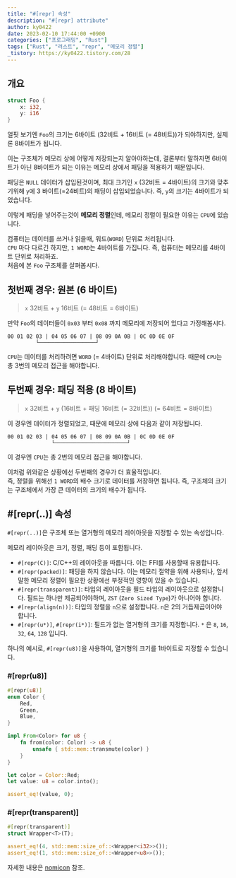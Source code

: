 ```yaml
---
title: "#[repr] 속성"
description: "#[repr] attribute"
author: ky0422
date: 2023-02-10 17:44:00 +0900
categories: ["프로그래밍", "Rust"]
tags: ["Rust", "러스트", "repr", "메모리 정렬"]
_tistory: https://ky0422.tistory.com/28
---
```


## 개요

```rust
struct Foo {
    x: i32,
    y: i16
}
```

얼핏 보기엔 `Foo`의 크기는 6바이트 (32비트 + 16비트 (= 48비트))가 되야하지만, 실제론 8바이트가 됩니다.

이는 구조체가 메모리 상에 어떻게 저장되는지 알아야하는데, 결론부터 말하자면 6바이트가 아닌 8바이트가 되는 이유는 메모리 상에서 패딩을 적용하기 때문입니다.

패딩은 `NULL` 데이터가 삽입된것이며, 최대 크기인 `x` (32비트 = 4바이트)의 크기와 맞추기위해 `y`에 3 바이트(=24비트)의 패딩이 삽입되었습니다. 즉, `y`의 크기는 4바이트가 되었습니다.

이렇게 패딩을 넣어주는것이 **메모리 정렬**인데, 메모리 정렬이 필요한 이유는 `CPU`에 있습니다.

컴퓨터는 데이터를 쓰거나 읽을때, 워드(`WORD`) 단위로 처리됩니다.  
`CPU` 마다 다르긴 하지만, `1 WORD`는 4바이트를 가집니다. 즉, 컴퓨터는 메모리를 4바이트 단위로 처리하죠.  
처음에 본 `Foo` 구조체를 살펴봅시다.

## 첫번째 경우: 원본 (6 바이트)

> `x` 32비트 + `y` 16비트 (= 48비트 = 6바이트)

만약 `Foo`의 데이터들이 `0x03` 부터 `0x08` 까지 메모리에 저장되어 있다고 가정해봅시다.

```
00 01 02 03 | 04 05 06 07 | 08 09 0A 0B | 0C 0D 0E 0F
         └──────────────────┘
```

`CPU`는 데이터를 처리하려면 `WORD` (= 4바이트) 단위로 처리해야합니다. 때문에 `CPU`는 총 3번의 메모리 접근을 해야합니다.

## 두번째 경우: 패딩 적용 (8 바이트)

> `x` 32비트 + `y` (16비트 + 패딩 16비트 (= 32비트)) (= 64비트 = 8바이트)

이 경우엔 데이터가 정렬되었고, 때문에 메모리 상에 다음과 같이 저장됩니다.

```
00 01 02 03 | 04 05 06 07 | 08 09 0A 0B | 0C 0D 0E 0F
              └───────────────────────┘
```

이 경우엔 `CPU`는 총 2번의 메모리 접근을 해야합니다.

이처럼 위와같은 상황에선 두번째의 경우가 더 효율적입니다.  
즉, 정렬을 위해선 `1 WORD`의 배수 크기로 데이터를 저장하면 됩니다. 즉, 구조체의 크기는 구조체에서 가장 큰 데이터의 크기의 배수가 됩니다.

## #\[repr(..)\] 속성

`#[repr(..)]`은 구조체 또는 열거형의 메모리 레이아웃을 지정할 수 있는 속성입니다.

메모리 레이아웃은 크기, 정렬, 패딩 등이 포함됩니다.

- `#[repr(C)]`: C/C++의 레이아웃을 따릅니다. 이는 FFI를 사용할때 유용합니다.
- `#[repr(packed)]`: 패딩을 하지 않습니다. 이는 메모리 절약을 위해 사용되나, 앞서 말한 메모리 정렬이 필요한 상황에선 부정적인 영향이 있을 수 있습니다.
- `#[repr(transparent)]`: 타입의 레이아웃을 필드 타입의 레이아웃으로 설정합니다. 필드는 하나만 제공되어야하며, `ZST` (`Zero Sized Type`)가 아니어야 합니다.
- `#[repr(align(n))]`: 타입의 정렬을 `n`으로 설정합니다. `n`은 2의 거듭제곱이어야 합니다.
- `#[repr(u*)]`, `#[repr(i*)]`: 필드가 없는 열거형의 크기를 지정합니다. `*` 은 `8`, `16`, `32`, `64`, `128` 입니다.

하나의 예시로, `#[repr(u8)]`을 사용하여, 열거형의 크기를 1바이트로 지정할 수 있습니다.

### #\[repr(u8)\]

```rust
#[repr(u8)]
enum Color {
    Red,
    Green,
    Blue,
}

impl From<Color> for u8 {
    fn from(color: Color) -> u8 {
        unsafe { std::mem::transmute(color) }
    }
}

let color = Color::Red;
let value: u8 = color.into();

assert_eq!(value, 0);
```

### #\[repr(transparent)\]

```rust
#[repr(transparent)]
struct Wrapper<T>(T);

assert_eq!(4, std::mem::size_of::<Wrapper<i32>>());
assert_eq!(1, std::mem::size_of::<Wrapper<u8>>());
```

자세한 내용은 [nomicon](https://doc.rust-lang.org/nomicon/other-reprs.html) 참조.
